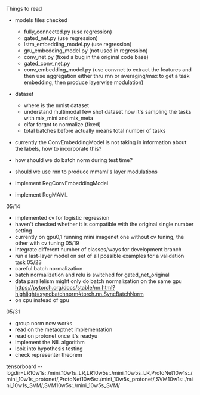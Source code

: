 Things to read
- models
files checked
    - fully_connected.py (use regression)
    - gated_net.py (use regression)
    - lstm_embedding_model.py (use regression)
    - gru_embedding_model.py (not used in regression)
    - conv_net.py (fixed a bug in the original code base)
    - gated_conv_net.py
    - conv_embedding_model.py (use convnet to extract the features and then use aggregation either thru rnn or averaging/max to get a task embedding, then produce layerwise modulation)
- dataset
    - where is the mnist dataset
    - understand multimodal few shot dataset how it's sampling the tasks with mix_mini and mix_meta
    - cifar forgot to normalize (fixed)
    - total batches before actually means total number of tasks

- currently the ConvEmbeddingModel is not taking in information about the labels, how to incorporate this?
- how should we do batch norm during test time?
- should we use rnn to produce mmaml's layer modulations
- implement RegConvEmbeddingModel
- implement RegMAML

05/14
- implemented cv for logistic regression
- haven't checked whether it is compatible with the original single number setting
- currently on gpu0,1 running mini imagenet one without cv tuning, the other with cv tuning
05/19
- integrate different number of classes/ways for development branch
- run a last-layer model on set of all possible examples for a validation task
05/23
- careful batch normalization
- batch normalization and relu is switched for gated_net_original
- data parallelism might only do batch normalization on the same gpu
https://pytorch.org/docs/stable/nn.html?highlight=syncbatchnorm#torch.nn.SyncBatchNorm
- on cpu instead of gpu

05/31
- group norm now works
- read on the metaoptnet implementation
- read on protonet once it's readyu
- implement the NIL algorithm
- look into hypothesis testing
- check representer theorem

tensorboard --logdir=LR10w1s:./mini_10w1s_LR,LR10w5s:./mini_10w5s_LR,ProtoNet10w1s:./mini_10w1s_protonet/,ProtoNet10w5s:./mini_10w5s_protonet/,SVM10w1s:./mini_10w1s_SVM/,SVM10w5s:./mini_10w5s_SVM/